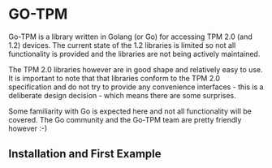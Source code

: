 # GO-TPM 

Go-TPM is a library written in Golang (or Go) for accessing TPM 2.0 (and 1.2) devices. The current state of the 1.2 libraries is limited so not all functionality is provided and the libraries are not being actively maintained.

The TPM 2.0 libraries however are in good shape and relatively easy to use. It is important to note that that libraries conform to the TPM 2.0 specification and do not try to provide any convenience interfaces - this is a deliberate design decision - which means there are some surprises.

Some familiarity with Go is expected here and not all functionality will be covered. The Go community and the Go-TPM team are pretty friendly however :-)

## Installation and First Example